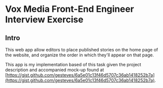 # Vox Media Front-End Engineer Interview Exercise

## Intro

This web app allow editors to place published stories on the home page of the website, and organize the order in which they'll appear on that page.

This app is my implementation based of this task given the project description and accompanied mock-up found at [https://gist.github.com/gesteves/6a5e01c13f46d5707c36ab1418252b7a](https://gist.github.com/gesteves/6a5e01c13f46d5707c36ab1418252b7a).